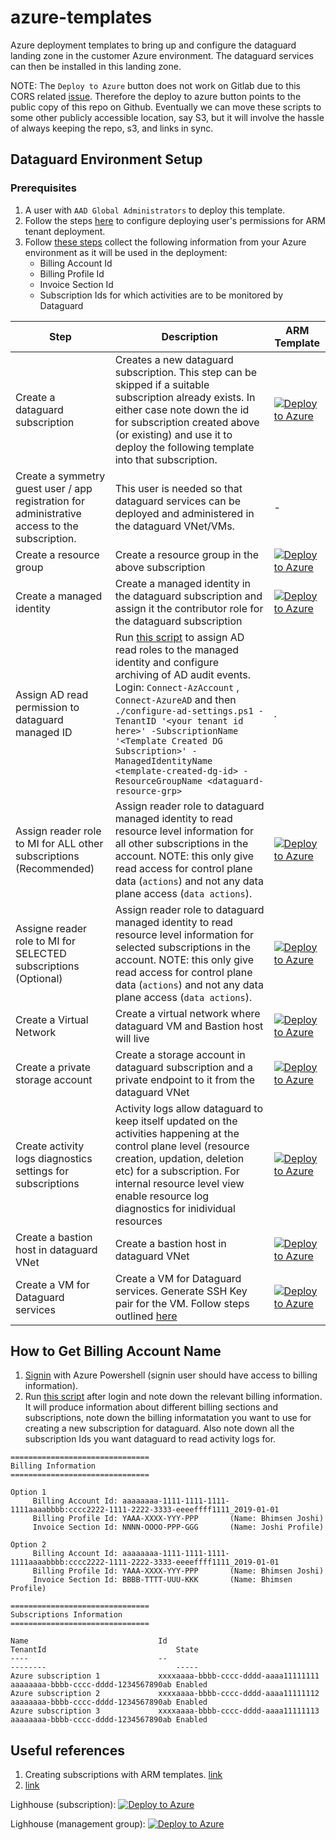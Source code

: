 # azure-templates

Azure deployment templates to bring up and configure the dataguard landing zone in the customer Azure environment. The dataguard services can then be installed in this landing zone.

NOTE: The `Deploy to Azure` button does not work on Gitlab due to this CORS related [issue](https://gitlab.com/gitlab-org/gitlab/-/issues/16732).
Therefore the deploy to azure button points to the public copy of this repo on Github. Eventually we can move these scripts to some other publicly accessible location, say S3, but it will involve the hassle of always keeping the repo, s3, and links in sync.

## Dataguard Environment Setup

### Prerequisites
1. A user with `AAD Global Administrators` to deploy this template.
2. Follow the steps [here](https://github.com/Azure/Enterprise-Scale/blob/individual/docs/EnterpriseScale-Setup-azure.md) to configure deploying user's permissions for ARM tenant deployment.
3. Follow [these steps](#how-to-get-billing-account-name) collect the following information from your Azure environment as it will be used in the deployment:
    * Billing Account Id 
    * Billing Profile Id
    * Invoice Section Id
    * Subscription Ids for which activities are to be monitored by Dataguard

| Step | Description | ARM Template |
|------| ------------| ------------ |
| Create a dataguard subscription | Creates a new dataguard subscription. This step can be skipped if a suitable subscription already exists. In either case note down the id for subscription created above (or existing) and use it to deploy the following template into that subscription.| [![Deploy to Azure](https://aka.ms/deploytoazurebutton)](https://portal.azure.com/#create/Microsoft.Template/uri/https%3A%2F%2Fraw.githubusercontent.com%2Fsachintyagi22%2Fazure-templates%2Findividual%2Ftemplates%2Fstandalone%2Fsetup-create-dataguard-subscription.json)|
| Create a symmetry guest user / app registration for administrative access to the subscription. | This user is needed so that dataguard services can be deployed and administered in the dataguard VNet/VMs. | - |
| Create a resource group | Create a resource group in the above subscription | [![Deploy to Azure](https://aka.ms/deploytoazurebutton)](https://portal.azure.com/#create/Microsoft.Template/uri/https%3A%2F%2Fraw.githubusercontent.com%2Fsachintyagi22%2Fazure-templates%2Findividual%2Ftemplates%2Fstandalone%2Fsetup-create-dataguard-resource-grp.json)
| Create a managed identity | Create a managed identity in the dataguard subscription and assign it the contributor role for the dataguard subscription| [![Deploy to Azure](https://aka.ms/deploytoazurebutton)](https://portal.azure.com/#create/Microsoft.Template/uri/https%3A%2F%2Fraw.githubusercontent.com%2Fsachintyagi22%2Fazure-templates%2Findividual%2Ftemplates%2Fstandalone%2Fsetup-create-managed-id-assign-contrib.json)
| Assign AD read permission to dataguard managed ID | Run [this script](scripts/configure-ad-settings.ps1) to assign AD read roles to the managed identity and configure archiving of AD audit events. Login: `Connect-AzAccount` , `Connect-AzureAD` and then `./configure-ad-settings.ps1 -TenantID '<your tenant id here>' -SubscriptionName '<Template Created DG Subscription>' -ManagedIdentityName <template-created-dg-id> -ResourceGroupName <dataguard-resource-grp>` | . |
| Assign reader role to MI for ALL other subscriptions (Recommended) | Assign reader role to dataguard managed identity to read resource level information for all other subscriptions in the account. NOTE: this only give read access for control plane data (`actions`) and not any data plane access (`data actions`).| [![Deploy to Azure](https://aka.ms/deploytoazurebutton)](https://portal.azure.com/#create/Microsoft.Template/uri/https%3A%2F%2Fraw.githubusercontent.com%2Fsachintyagi22%2Fazure-templates%2Findividual%2Ftemplates%2Fstandalone%2Fsetup-assign-reader-at-root.json)
| Assigne reader role to MI for SELECTED subscriptions (Optional) | Assign reader role to dataguard managed identity to read resource level information for selected subscriptions in the account. NOTE: this only give read access for control plane data (`actions`) and not any data plane access (`data actions`).| [![Deploy to Azure](https://aka.ms/deploytoazurebutton)](https://portal.azure.com/#create/Microsoft.Template/uri/https%3A%2F%2Fraw.githubusercontent.com%2Fsachintyagi22%2Fazure-templates%2Findividual%2Ftemplates%2Fstandalone%2Fsetup-assign-reader-at-subscriptions.json)
| Create a Virtual Network | Create a virtual network where dataguard VM and Bastion host will live | [![Deploy to Azure](https://aka.ms/deploytoazurebutton)](https://portal.azure.com/#create/Microsoft.Template/uri/https%3A%2F%2Fraw.githubusercontent.com%2Fsachintyagi22%2Fazure-templates%2Findividual%2Ftemplates%2Fstandalone%2Fsetup-create-virtual-network.json)
| Create a private storage account | Create a storage account in dataguard subscription and a private endpoint to it from the dataguard VNet | [![Deploy to Azure](https://aka.ms/deploytoazurebutton)](https://portal.azure.com/#create/Microsoft.Template/uri/https%3A%2F%2Fraw.githubusercontent.com%2Fsachintyagi22%2Fazure-templates%2Findividual%2Ftemplates%2Fstandalone%2Fsetup-create-storage-account.json)
| Create activity logs diagnostics settings for subscriptions | Activity logs allow dataguard to keep itself updated on the activities happening at the control plane level (resource creation, updation, deletion etc) for a subscription. For internal resource level view enable resource log diagnostics for inidividual resources | [![Deploy to Azure](https://aka.ms/deploytoazurebutton)](https://portal.azure.com/#create/Microsoft.Template/uri/https%3A%2F%2Fraw.githubusercontent.com%2Fsachintyagi22%2Fazure-templates%2Findividual%2Ftemplates%2Fstandalone%2Fsetup-create-subs-diagnostics.json)
| Create a bastion host in dataguard VNet | Create a bastion host in dataguard VNet | [![Deploy to Azure](https://aka.ms/deploytoazurebutton)](https://portal.azure.com/#create/Microsoft.Template/uri/https%3A%2F%2Fraw.githubusercontent.com%2Fsachintyagi22%2Fazure-templates%2Findividual%2Ftemplates%2Fstandalone%2Fsetup-create-bastion.json)
| Create a VM for Dataguard services | Create a VM for Dataguard services. Generate SSH Key pair for the VM. Follow steps outlined [here](https://docs.microsoft.com/en-us/azure/virtual-machines/linux/mac-create-ssh-keys) | [![Deploy to Azure](https://aka.ms/deploytoazurebutton)](https://portal.azure.com/#create/Microsoft.Template/uri/https%3A%2F%2Fraw.githubusercontent.com%2Fsachintyagi22%2Fazure-templates%2Findividual%2Ftemplates%2Fcreate-vm-in-a-vnet.json)

## How to Get Billing Account Name
1. [Signin](https://docs.microsoft.com/en-us/powershell/azure/authenticate-azureps?view=azps-7.1.0) with Azure Powershell (signin user should have access to billing information).
2. Run [this script](scripts/fetch-billing-accounts.ps1) after login and note down the relevant billing information. It will produce information about different billing sections and subscriptions, note down the billing informatation you want to use for creating a new subscription for dataguard.
Also note down all the subscription Ids you want dataguard to read activity logs for.
```
===============================
Billing Information
===============================

Option 1
	 Billing Account Id: aaaaaaaa-1111-1111-1111-1111aaaabbbb:cccc2222-1111-2222-3333-eeeeffff1111_2019-01-01
	 Billing Profile Id: YAAA-XXXX-YYY-PPP   	 (Name: Bhimsen Joshi)
	 Invoice Section Id: NNNN-OOOO-PPP-GGG   	 (Name: Joshi Profile)

Option 2
	 Billing Account Id: aaaaaaaa-1111-1111-1111-1111aaaabbbb:cccc2222-1111-2222-3333-eeeeffff1111_2019-01-01
	 Billing Profile Id: YAAA-XXXX-YYY-PPP   	 (Name: Bhimsen Joshi)
	 Invoice Section Id: BBBB-TTTT-UUU-KKK   	 (Name: Bhimsen Profile)

===============================
Subscriptions Information
===============================

Name                             Id                                   TenantId                             State
----                             --                                   --------                             -----
Azure subscription 1             xxxxaaaa-bbbb-cccc-dddd-aaaa11111111 aaaaaaaa-bbbb-cccc-dddd-1234567890ab Enabled
Azure subscription 2             xxxxaaaa-bbbb-cccc-dddd-aaaa11111112 aaaaaaaa-bbbb-cccc-dddd-1234567890ab Enabled
Azure subscription 3             xxxxaaaa-bbbb-cccc-dddd-aaaa11111113 aaaaaaaa-bbbb-cccc-dddd-1234567890ab Enabled

```

## Useful references

1. Creating subscriptions with ARM templates. [link](https://techcommunity.microsoft.com/t5/azure-governance-and-management/creating-subscriptions-with-arm-templates/ba-p/1839961)
2. [link](https://stackoverflow.com/questions/63478559/how-to-deploy-arm-template-with-user-managed-identity-and-assign-a-subscription)


Lighhouse (subscription): [![Deploy to Azure](https://aka.ms/deploytoazurebutton)](https://portal.azure.com/#create/Microsoft.Template/uri/https%3A%2F%2Fraw.githubusercontent.com%2Fsachintyagi22%2Fazure-templates%2Flighthouse%2Ftemplates%2Flighthouse%2Fmanaged-service-plan.json)

Lighhouse (management group): [![Deploy to Azure](https://aka.ms/deploytoazurebutton)](https://portal.azure.com/#create/Microsoft.Template/uri/https%3A%2F%2Fraw.githubusercontent.com%2Fsachintyagi22%2Fazure-templates%2Flighthouse%2Ftemplates%2Flighthouse%2Fbase.json)